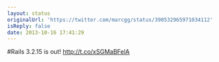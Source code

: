 ```yaml
---
layout: status
originalUrl: 'https://twitter.com/marcgg/status/390532965971034112'
isReply: false
date: 2013-10-16 17:41:29
---
```


#Rails 3.2.15 is out! http://t.co/xSGMaBFelA
